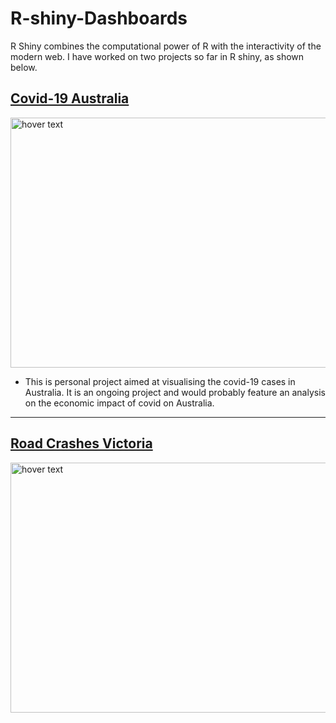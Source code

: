 # R-shiny-Dashboards

R Shiny combines the computational power of R with the interactivity of the modern web. I have worked on two projects so far in R shiny, as shown below. 

## [Covid-19 Australia](https://github.com/SuvanshVaid27/covid-19-dashboard)


<p>
  <a href = "https://suvanshvaid27.shinyapps.io/covid-19/">
  <img src="https://github.com/SuvanshVaid27/R-shiny-Dashboards/blob/main/image/cdc-k0KRNtqcjfw-unsplash.jpg" width="600" height = "400" title="hover text">
  </a>
</p>


  - This is personal project aimed at visualising the covid-19 cases in Australia. It is an ongoing project and would probably feature an analysis on the economic impact of covid on Australia.

<hr>

## [Road Crashes Victoria](https://github.com/SuvanshVaid27/Road-crashes-victoria-dashboard)

<p>
  <a href = "https://github.com/SuvanshVaid27/Road-crashes-victoria-dashboard">
  <img src="https://github.com/SuvanshVaid27/R-shiny-Dashboards/blob/main/image/nate-isaac-V1kk3KTBiEk-unsplash.jpg" width="600" height = "400" title="hover text">
  </a>
</p>
